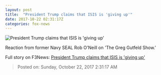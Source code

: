 ```yaml
---
layout: post
title:  "President Trump claims that ISIS is 'giving up'"
date: 2017-10-22 02:31:17Z
categories: fox-news
---
```


![President Trump claims that ISIS is 'giving up'](http://a57.foxnews.com/media2.foxnews.com/BrightCove/694940094001/2017/10/22/640/360/694940094001_5621457183001_5621428859001-vs.jpg)

Reaction from former Navy SEAL Rob O'Neill on 'The Greg Gutfeld Show.'


Full story on F3News: [President Trump claims that ISIS is 'giving up'](http://www.f3nws.com/n/KmsxME)

> Posted on: Sunday, October 22, 2017 2:31:17 AM
